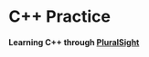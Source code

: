 # C++ Practice
#### Learning C++ through [PluralSight](https://app.pluralsight.com/library/courses/learn-programming-cplusplus)